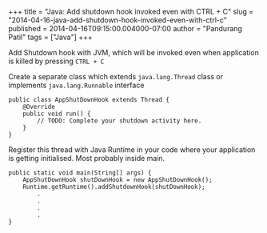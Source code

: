 +++
title = "Java: Add shutdown hook invoked even with CTRL + C"
slug = "2014-04-16-java-add-shutdown-hook-invoked-even-with-ctrl-c"
published = 2014-04-16T09:15:00.004000-07:00
author = "Pandurang Patil"
tags = ["Java"]
+++

Add Shutdown hook with JVM, which will be invoked even when application is killed by pressing `CTRL + C`

Create a separate class which extends `java.lang.Thread` class or implements `java.lang.Runnable` interface


    public class AppShutDownHook extends Thread {
        @Override
        public void run() {
            // TODO: Complete your shutdown activity here.
        }
    }

Register this thread with Java Runtime in your code where your application is getting initialised. Most probably inside main.

    public static void main(String[] args) {
        AppShutDownHook shutDownHook = new AppShutDownHook();
        Runtime.getRuntime().addShutdownHook(shutDownHook);
            .
            . 
            .
            . 
    }


